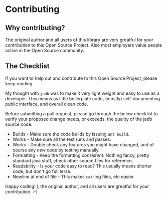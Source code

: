 # Contributing #
## Why contributing? ##
The original author and all users of this library are very greatful for your contribution
to this Open Source Project. Also most employers value people active in the Open Source
community.

## The Checklist ##
If you want to help out and contribute to this Open Source Project, please keep reading.

My thought with `jadb` was to make it very light weight and easy to use as a developer.
This means as little boilerplate code, (mostly) self-documenting public interface, and
overall clean code.

Before submitting a pull request, please go through the below checklist to verify
your proposed change meets, or exceeds, the quality of the jadb source code.

* Builds - Make sure the code builds by issuing `ant build`.
* Works - Make sure all the test runs and passes.
* Works - Double check any features you might have changed, and of course any _new_ code
  by testing manually.
* Formatting - Keep the formatting _consistent_. Nothing
  fancy, pretty standard java stuff, check other source files
  for reference.
* Readability - Is your code easy to read? This usually means shorter code, but don't go
  full terse.
* Newline at end of file - This makes `cat`-ing files, etc easier.

Happy coding! I, the original author, and all users are greatful for your contribution. :-)